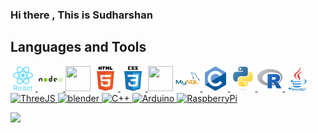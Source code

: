 ### Hi there , This is Sudharshan 

## Languages and Tools ##
<p align="left">
    <a href="https://reactjs.org/" target="_blank"> <img src="https://raw.githubusercontent.com/devicons/devicon/master/icons/react/react-original-wordmark.svg" alt="react" width="40" height="40"/> </a> 
    <a href="https://nodejs.org" target="_blank"> <img src="https://raw.githubusercontent.com/devicons/devicon/master/icons/nodejs/nodejs-original-wordmark.svg" alt="nodejs" width="40" height="40"/> </a>
    <a href="https://www.javascript.com/"><img src="https://upload.wikimedia.org/wikipedia/commons/thumb/9/99/Unofficial_JavaScript_logo_2.svg/1024px-Unofficial_JavaScript_logo_2.svg.png" width="40" height="40"/></a>
    <a href="https://html.com/" target="_blank"> <img src="https://raw.githubusercontent.com/devicons/devicon/master/icons/html5/html5-original-wordmark.svg" alt="html5" width="40" height="40"/> </a>
    <a href="https://css-tricks.com/" target="_blank"> <img src="https://raw.githubusercontent.com/devicons/devicon/master/icons/css3/css3-original-wordmark.svg" alt="css3" width="40" height="40"/> </a>
    <a href="https://www.mongodb.com/1"><img src="https://img.stackshare.io/service/1030/leaf-360x360.png" height="40" width="40" /></a>
    <a href="https://www.mysql.com/" target="_blank"> <img src="https://raw.githubusercontent.com/devicons/devicon/master/icons/mysql/mysql-original-wordmark.svg" alt="mysql" width="40" height="40"/> </a>
    <a href="https://www.cprogramming.com/" target="_blank"> <img src="https://raw.githubusercontent.com/devicons/devicon/master/icons/c/c-original.svg" alt="c" width="40" height="40"/> </a> 
    <a href="https://www.python.org" target="_blank"> <img src="https://raw.githubusercontent.com/devicons/devicon/master/icons/python/python-original.svg" alt="python" width="40" height="40"/> </a>
    <a href="https://www.r-project.org/" target="_blank"><img src='https://github.com/devicons/devicon/blob/master/icons/r/r-original.svg' alt='R' width="40" height="40"/> </a>
    <a href="https://www.java.com/en/" target="_blank"><img src='https://github.com/devicons/devicon/blob/master/icons/java/java-original.svg' alt='Java' width="40" height="40"/> </a>
    <a href="https:https://threejs.org/" target="_blank"><img src='https://aws1.discourse-cdn.com/standard17/uploads/threejs/optimized/2X/e/e4f86d2200d2d35c30f7b1494e96b9595ebc2751_2_744x750.png' alt='ThreeJS' width="40" height="40"/> </a>
    <a href="https://www.blender.org/" target="_blank"><img src='https://www.blender.org/wp-content/uploads/2020/07/blender_community_logo_white.png' alt='blender' width="40" height="40"/> </a>
    <a href="https://www.cplusplus.com/" target="_blank"><img src='https://img-premium.flaticon.com/png/512/2085/2085061.png?token=exp=1621179878~hmac=a38c26c3387e4ad76fc214cfbca712ff' alt='C++' width="40" height="40"/> </a>
    <a href="https://www.arduino.cc/" target="_blank"><img src='https://upload.wikimedia.org/wikipedia/commons/thumb/8/87/Arduino_Logo.svg/1080px-Arduino_Logo.svg.png' alt='Arduino' width="40" height="40"/> </a>
    <a href="https://www.raspberrypi.org/" target="_blank"><img src='https://img-premium.flaticon.com/png/512/919/919855.png?token=exp=1621179966~hmac=c9f1e3685c8e034aa5c1d1abf4baa869' alt='RaspberryPi' width="40" height="40"/> </a>    
</p>

<img height="200em"  src="https://github-readme-stats.vercel.app/api?username=exploring-curiosity&show_icons=true&hide_border=true&theme=tokyonight" />
